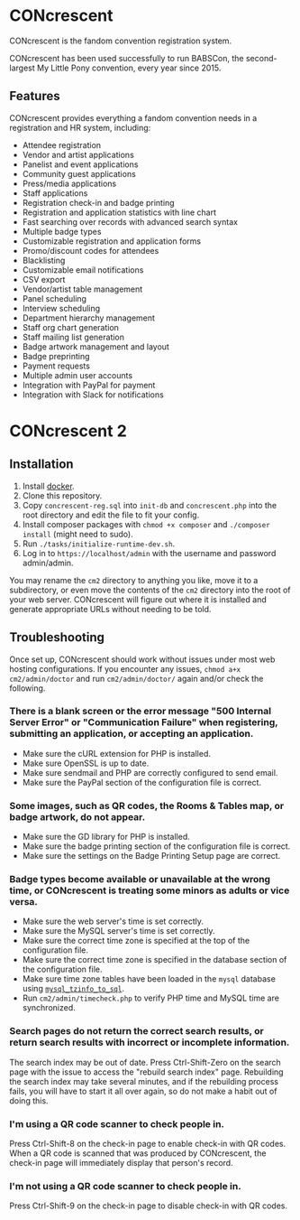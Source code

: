 # CONcrescent
CONcrescent is the fandom convention registration system.

CONcrescent has been used successfully to run BABSCon, the second-largest My Little Pony convention, every year since 2015.

## Features
CONcrescent provides everything a fandom convention needs in a registration and HR system, including:
*   Attendee registration
*   Vendor and artist applications
*   Panelist and event applications
*   Community guest applications
*   Press/media applications
*   Staff applications
*   Registration check-in and badge printing
*   Registration and application statistics with line chart
*   Fast searching over records with advanced search syntax
*   Multiple badge types
*   Customizable registration and application forms
*   Promo/discount codes for attendees
*   Blacklisting
*   Customizable email notifications
*   CSV export
*   Vendor/artist table management
*   Panel scheduling
*   Interview scheduling
*   Department hierarchy management
*   Staff org chart generation
*   Staff mailing list generation
*   Badge artwork management and layout
*   Badge preprinting
*   Payment requests
*   Multiple admin user accounts
*   Integration with PayPal for payment
*   Integration with Slack for notifications

# CONcrescent 2

## Installation
1.  Install [docker](https://docs.docker.com/engine/install/).
2.  Clone this repository.
3.  Copy `concrescent-reg.sql` into `init-db` and `concrescent.php` into the root directory and edit the file to fit your config.
4.  Install composer packages with `chmod +x composer` and `./composer install` (might need to sudo).
5.  Run `./tasks/initialize-runtime-dev.sh`.
6.  Log in to `https://localhost/admin` with the username and password admin/admin.

You may rename the `cm2` directory to anything you like, move it to a subdirectory,
or even move the contents of the `cm2` directory into the root of your web server.
CONcrescent will figure out where it is installed and generate appropriate URLs
without needing to be told.

## Troubleshooting
Once set up, CONcrescent should work without issues under most web hosting configurations.
If you encounter any issues, `chmod a+x cm2/admin/doctor` and run `cm2/admin/doctor/` again
and/or check the following.

### There is a blank screen or the error message "500 Internal Server Error" or "Communication Failure" when registering, submitting an application, or accepting an application.
*   Make sure the cURL extension for PHP is installed.
*   Make sure OpenSSL is up to date.
*   Make sure sendmail and PHP are correctly configured to send email.
*   Make sure the PayPal section of the configuration file is correct.

### Some images, such as QR codes, the Rooms & Tables map, or badge artwork, do not appear.
*   Make sure the GD library for PHP is installed.
*   Make sure the badge printing section of the configuration file is correct.
*   Make sure the settings on the Badge Printing Setup page are correct.

### Badge types become available or unavailable at the wrong time, or CONcrescent is treating some minors as adults or vice versa.
*   Make sure the web server's time is set correctly.
*   Make sure the MySQL server's time is set correctly.
*   Make sure the correct time zone is specified at the top of the configuration file.
*   Make sure the correct time zone is specified in the database section of the configuration file.
*   Make sure time zone tables have been loaded in the `mysql` database using [`mysql_tzinfo_to_sql`](https://dev.mysql.com/doc/refman/5.7/en/mysql-tzinfo-to-sql.html).
*   Run `cm2/admin/timecheck.php` to verify PHP time and MySQL time are synchronized.

### Search pages do not return the correct search results, or return search results with incorrect or incomplete information.
The search index may be out of date. Press Ctrl-Shift-Zero on the search page with the issue to access the "rebuild search index" page. Rebuilding the search index may take several minutes, and if the rebuilding process fails, you will have to start it all over again, so do not make a habit out of doing this.

### I'm using a QR code scanner to check people in.
Press Ctrl-Shift-8 on the check-in page to enable check-in with QR codes. When a QR code is scanned that was produced by CONcrescent, the check-in page will immediately display that person's record.

### I'm not using a QR code scanner to check people in.
Press Ctrl-Shift-9 on the check-in page to disable check-in with QR codes.
